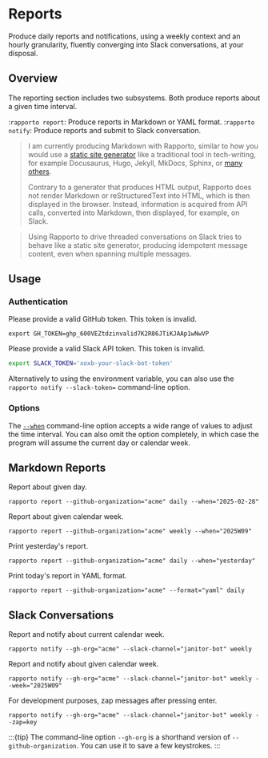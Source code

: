 # Reports

Produce daily reports and notifications, using a weekly context and an hourly
granularity, fluently converging into Slack conversations, at your disposal.

## Overview

The reporting section includes two subsystems. Both produce reports about
a given time interval.

:`rapporto report`: Produce reports in Markdown or YAML format.
:`rapporto notify`: Produce reports and submit to Slack conversation.

> I am currently producing Markdown with Rapporto, similar to how you would
> use a [static site generator] like a traditional tool in tech-writing,
> for example Docusaurus, Hugo, Jekyll, MkDocs, Sphinx, or [many others].
>
> Contrary to a generator that produces HTML output,
> Rapporto does not render Markdown or reStructuredText into HTML, which
> is then displayed in the browser. Instead, information is acquired from
> API calls, converted into Markdown, then displayed, for example, on Slack.
 
> Using Rapporto to drive threaded conversations on Slack tries to behave
> like a static site generator, producing idempotent message content, even
> when spanning multiple messages.

## Usage

### Authentication

Please provide a valid GitHub token. This token is invalid.
```shell
export GH_TOKEN=ghp_600VEZtdzinvalid7K2R86JTiKJAAp1wNwVP
```

Please provide a valid Slack API token. This token is invalid.
```bash
export SLACK_TOKEN='xoxb-your-slack-bot-token'
```
Alternatively to using the environment variable, you can also use the
`rapporto notify --slack-token=` command-line option.

### Options

The [`--when`](#when-option) command-line option accepts a wide range of
values to adjust the time interval. You can also omit the option completely,
in which case the program will assume the current day or calendar week.

## Markdown Reports

Report about given day.
```shell
rapporto report --github-organization="acme" daily --when="2025-02-28"
```

Report about given calendar week.
```shell
rapporto report --github-organization="acme" weekly --when="2025W09"
```

Print yesterday's report.
```shell
rapporto report --github-organization="acme" daily --when="yesterday"
```

Print today's report in YAML format.
```shell
rapporto report --github-organization="acme" --format="yaml" daily
```


## Slack Conversations

Report and notify about current calendar week.
```shell
rapporto notify --gh-org="acme" --slack-channel="janitor-bot" weekly
```

Report and notify about given calendar week.
```shell
rapporto notify --gh-org="acme" --slack-channel="janitor-bot" weekly --week="2025W09"
```

For development purposes, zap messages after pressing enter.
```shell
rapporto notify --gh-org="acme" --slack-channel="janitor-bot" weekly --zap=key
```

:::{tip}
The command-line option `--gh-org` is a shorthand version of `--github-organization`.
You can use it to save a few keystrokes.
:::


[many others]: https://github.com/myles/awesome-static-generators
[static site generator]: https://en.wikipedia.org/wiki/Static_site_generator
